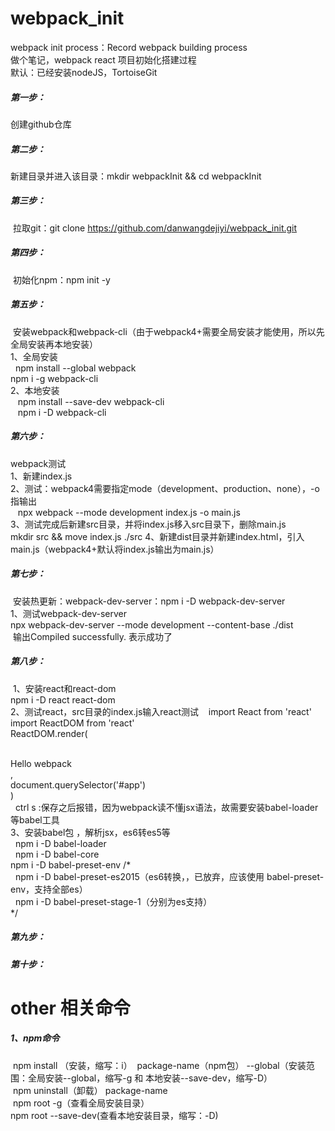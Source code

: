 # webpack_init
webpack init process：Record webpack building process <br> 
做个笔记，webpack react 项目初始化搭建过程 <br> 
默认：已经安装nodeJS，TortoiseGit <br> 
##### 第一步：
  创建github仓库
##### 第二步：
  新建目录并进入该目录：mkdir webpackInit && cd webpackInit
##### 第三步：
  拉取git：git clone https://github.com/danwangdejiyi/webpack_init.git
##### 第四步：
  初始化npm：npm init -y
##### 第五步：
  安装webpack和webpack-cli（由于webpack4+需要全局安装才能使用，所以先全局安装再本地安装） <br>
  1、全局安装 <br>
    npm install --global webpack  <br>
    npm i -g webpack-cli <br>
  2、本地安装 <br>
    npm install --save-dev webpack-cli <br>
    npm i -D webpack-cli <br>
##### 第六步：
  webpack测试 <br>
  1、新建index.js <br>
  2、测试：webpack4需要指定mode（development、production、none），-o 指输出 <br>
    npx webpack --mode development index.js -o main.js <br>
  3、测试完成后新建src目录，并将index.js移入src目录下，删除main.js <br>
    mkdir src && move index.js ./src
  4、新建dist目录并新建index.html，引入main.js（webpack4+默认将index.js输出为main.js）
##### 第七步：
  安装热更新：webpack-dev-server：npm i -D webpack-dev-server <br>
  1、测试webpack-dev-server <br>
  npx webpack-dev-server --mode development --content-base ./dist <br>
  输出Compiled successfully. 表示成功了
##### 第八步：
  1、安装react和react-dom <br>
    npm i -D react react-dom <br>
  2、测试react，src目录的index.js输入react测试
    import React from 'react' <br>
    import ReactDOM from 'react' <br>
    ReactDOM.render( <br>
      <div>Hello webpack</div>, <br>
      document.querySelector('#app') <br>
    ) <br>
    ctrl s :保存之后报错，因为webpack读不懂jsx语法，故需要安装babel-loader等babel工具 <br>
  3、安装babel包 ，解析jsx，es6转es5等<br>
    npm i -D babel-loader <br>
    npm i -D babel-core <br>
    npm i -D babel-preset-env
    /* <br>
      npm i -D babel-preset-es2015（es6转换，，已放弃，应该使用 babel-preset-env，支持全部es） <br>
      npm i -D babel-preset-stage-1（分别为es支持） <br>
    */ <br>
##### 第九步：
##### 第十步：







# other 相关命令
##### 1、npm命令
  npm install （安装，缩写：i）  package-name（npm包） --global（安装范围：全局安装--global，缩写-g 和 本地安装--save-dev，缩写-D）<br>
  npm uninstall（卸载） package-name <br>
  npm root -g（查看全局安装目录） <br>
  npm root --save-dev(查看本地安装目录，缩写：-D) <br>
